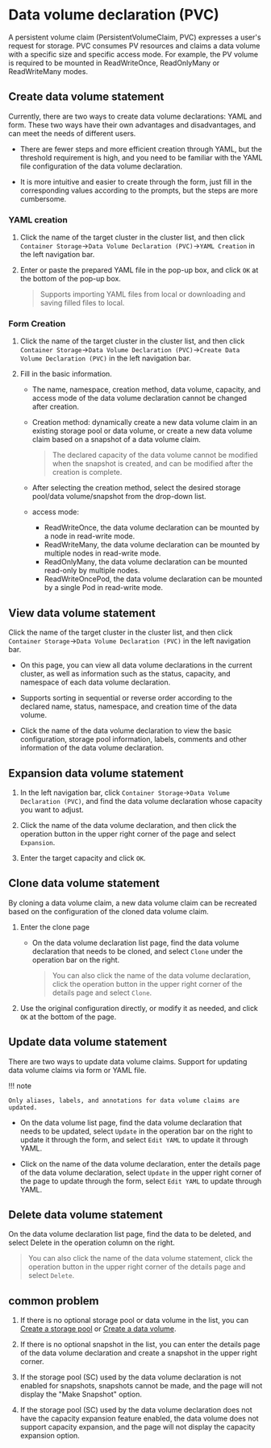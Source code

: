 # Data volume declaration (PVC)

A persistent volume claim (PersistentVolumeClaim, PVC) expresses a user's request for storage. PVC consumes PV resources and claims a data volume with a specific size and specific access mode. For example, the PV volume is required to be mounted in ReadWriteOnce, ReadOnlyMany or ReadWriteMany modes.

## Create data volume statement

Currently, there are two ways to create data volume declarations: YAML and form. These two ways have their own advantages and disadvantages, and can meet the needs of different users.

- There are fewer steps and more efficient creation through YAML, but the threshold requirement is high, and you need to be familiar with the YAML file configuration of the data volume declaration.

- It is more intuitive and easier to create through the form, just fill in the corresponding values ​​according to the prompts, but the steps are more cumbersome.

### YAML creation

1. Click the name of the target cluster in the cluster list, and then click `Container Storage`->`Data Volume Declaration (PVC)`->`YAML Creation` in the left navigation bar.

    

2. Enter or paste the prepared YAML file in the pop-up box, and click `OK` at the bottom of the pop-up box.

    > Supports importing YAML files from local or downloading and saving filled files to local.

    

### Form Creation

1. Click the name of the target cluster in the cluster list, and then click `Container Storage`->`Data Volume Declaration (PVC)`->`Create Data Volume Declaration (PVC)` in the left navigation bar.

    

2. Fill in the basic information.

    - The name, namespace, creation method, data volume, capacity, and access mode of the data volume declaration cannot be changed after creation.
    - Creation method: dynamically create a new data volume claim in an existing storage pool or data volume, or create a new data volume claim based on a snapshot of a data volume claim.

        > The declared capacity of the data volume cannot be modified when the snapshot is created, and can be modified after the creation is complete.

    - After selecting the creation method, select the desired storage pool/data volume/snapshot from the drop-down list.
    - access mode:

      - ReadWriteOnce, the data volume declaration can be mounted by a node in read-write mode.
      - ReadWriteMany, the data volume declaration can be mounted by multiple nodes in read-write mode.
      - ReadOnlyMany, the data volume declaration can be mounted read-only by multiple nodes.
      - ReadWriteOncePod, the data volume declaration can be mounted by a single Pod in read-write mode.

        

## View data volume statement

Click the name of the target cluster in the cluster list, and then click `Container Storage`->`Data Volume Declaration (PVC)` in the left navigation bar.

- On this page, you can view all data volume declarations in the current cluster, as well as information such as the status, capacity, and namespace of each data volume declaration.

- Supports sorting in sequential or reverse order according to the declared name, status, namespace, and creation time of the data volume.

    

- Click the name of the data volume declaration to view the basic configuration, storage pool information, labels, comments and other information of the data volume declaration.

    

## Expansion data volume statement

1. In the left navigation bar, click `Container Storage`->`Data Volume Declaration (PVC)`, and find the data volume declaration whose capacity you want to adjust.

    

2. Click the name of the data volume declaration, and then click the operation button in the upper right corner of the page and select `Expansion`.

    

3. Enter the target capacity and click `OK`.

    

## Clone data volume statement

By cloning a data volume claim, a new data volume claim can be recreated based on the configuration of the cloned data volume claim.

1. Enter the clone page

    - On the data volume declaration list page, find the data volume declaration that needs to be cloned, and select `Clone` under the operation bar on the right.

        > You can also click the name of the data volume declaration, click the operation button in the upper right corner of the details page and select `Clone`.

        

2. Use the original configuration directly, or modify it as needed, and click `OK` at the bottom of the page.

    

## Update data volume statement

There are two ways to update data volume claims. Support for updating data volume claims via form or YAML file.

!!! note

    Only aliases, labels, and annotations for data volume claims are updated.

- On the data volume list page, find the data volume declaration that needs to be updated, select `Update` in the operation bar on the right to update it through the form, and select `Edit YAML` to update it through YAML.

    

- Click on the name of the data volume declaration, enter the details page of the data volume declaration, select `Update` in the upper right corner of the page to update through the form, select `Edit YAML` to update through YAML.

    

## Delete data volume statement

On the data volume declaration list page, find the data to be deleted, and select Delete in the operation column on the right.

> You can also click the name of the data volume statement, click the operation button in the upper right corner of the details page and select `Delete`.



## common problem

1. If there is no optional storage pool or data volume in the list, you can [Create a storage pool](sc.md) or [Create a data volume](pv.md).

2. If there is no optional snapshot in the list, you can enter the details page of the data volume declaration and create a snapshot in the upper right corner.

    

3. If the storage pool (SC) used by the data volume declaration is not enabled for snapshots, snapshots cannot be made, and the page will not display the "Make Snapshot" option.
4. If the storage pool (SC) used by the data volume declaration does not have the capacity expansion feature enabled, the data volume does not support capacity expansion, and the page will not display the capacity expansion option.

    